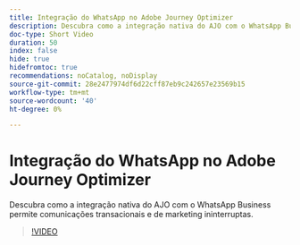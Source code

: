 ```yaml
---
title: Integração do WhatsApp no Adobe Journey Optimizer
description: Descubra como a integração nativa do AJO com o WhatsApp Business permite comunicações transacionais e de marketing ininterruptas.
doc-type: Short Video
duration: 50
index: false
hide: true
hidefromtoc: true
recommendations: noCatalog, noDisplay
source-git-commit: 28e2477974df6d22cff87eb9c242657e23569b15
workflow-type: tm+mt
source-wordcount: '40'
ht-degree: 0%

---
```



# Integração do WhatsApp no Adobe Journey Optimizer

Descubra como a integração nativa do AJO com o WhatsApp Business permite comunicações transacionais e de marketing ininterruptas.

<!-- 72_S520_3442520_49_whatsapp-integration-in-adobe-journey-optimizer -->
>[!VIDEO](https://video.tv.adobe.com/v/3460473/?learn=on&enablevpops=true&captions=por_br)
